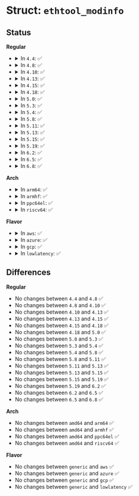 # Struct: <code>ethtool_modinfo</code>

## Status
<b>Regular</b>
<ul>
<li>
<details>
<summary>In <code>4.4</code>: ✅</summary>

```c
struct ethtool_modinfo {
    __u32 cmd;
    __u32 type;
    __u32 eeprom_len;
    __u32 reserved[8];
};
```
</details>
</li>
<li>
<details>
<summary>In <code>4.8</code>: ✅</summary>

```c
struct ethtool_modinfo {
    __u32 cmd;
    __u32 type;
    __u32 eeprom_len;
    __u32 reserved[8];
};
```
</details>
</li>
<li>
<details>
<summary>In <code>4.10</code>: ✅</summary>

```c
struct ethtool_modinfo {
    __u32 cmd;
    __u32 type;
    __u32 eeprom_len;
    __u32 reserved[8];
};
```
</details>
</li>
<li>
<details>
<summary>In <code>4.13</code>: ✅</summary>

```c
struct ethtool_modinfo {
    __u32 cmd;
    __u32 type;
    __u32 eeprom_len;
    __u32 reserved[8];
};
```
</details>
</li>
<li>
<details>
<summary>In <code>4.15</code>: ✅</summary>

```c
struct ethtool_modinfo {
    __u32 cmd;
    __u32 type;
    __u32 eeprom_len;
    __u32 reserved[8];
};
```
</details>
</li>
<li>
<details>
<summary>In <code>4.18</code>: ✅</summary>

```c
struct ethtool_modinfo {
    __u32 cmd;
    __u32 type;
    __u32 eeprom_len;
    __u32 reserved[8];
};
```
</details>
</li>
<li>
<details>
<summary>In <code>5.0</code>: ✅</summary>

```c
struct ethtool_modinfo {
    __u32 cmd;
    __u32 type;
    __u32 eeprom_len;
    __u32 reserved[8];
};
```
</details>
</li>
<li>
<details>
<summary>In <code>5.3</code>: ✅</summary>

```c
struct ethtool_modinfo {
    __u32 cmd;
    __u32 type;
    __u32 eeprom_len;
    __u32 reserved[8];
};
```
</details>
</li>
<li>
<details>
<summary>In <code>5.4</code>: ✅</summary>

```c
struct ethtool_modinfo {
    __u32 cmd;
    __u32 type;
    __u32 eeprom_len;
    __u32 reserved[8];
};
```
</details>
</li>
<li>
<details>
<summary>In <code>5.8</code>: ✅</summary>

```c
struct ethtool_modinfo {
    __u32 cmd;
    __u32 type;
    __u32 eeprom_len;
    __u32 reserved[8];
};
```
</details>
</li>
<li>
<details>
<summary>In <code>5.11</code>: ✅</summary>

```c
struct ethtool_modinfo {
    __u32 cmd;
    __u32 type;
    __u32 eeprom_len;
    __u32 reserved[8];
};
```
</details>
</li>
<li>
<details>
<summary>In <code>5.13</code>: ✅</summary>

```c
struct ethtool_modinfo {
    __u32 cmd;
    __u32 type;
    __u32 eeprom_len;
    __u32 reserved[8];
};
```
</details>
</li>
<li>
<details>
<summary>In <code>5.15</code>: ✅</summary>

```c
struct ethtool_modinfo {
    __u32 cmd;
    __u32 type;
    __u32 eeprom_len;
    __u32 reserved[8];
};
```
</details>
</li>
<li>
<details>
<summary>In <code>5.19</code>: ✅</summary>

```c
struct ethtool_modinfo {
    __u32 cmd;
    __u32 type;
    __u32 eeprom_len;
    __u32 reserved[8];
};
```
</details>
</li>
<li>
<details>
<summary>In <code>6.2</code>: ✅</summary>

```c
struct ethtool_modinfo {
    __u32 cmd;
    __u32 type;
    __u32 eeprom_len;
    __u32 reserved[8];
};
```
</details>
</li>
<li>
<details>
<summary>In <code>6.5</code>: ✅</summary>

```c
struct ethtool_modinfo {
    __u32 cmd;
    __u32 type;
    __u32 eeprom_len;
    __u32 reserved[8];
};
```
</details>
</li>
<li>
<details>
<summary>In <code>6.8</code>: ✅</summary>

```c
struct ethtool_modinfo {
    __u32 cmd;
    __u32 type;
    __u32 eeprom_len;
    __u32 reserved[8];
};
```
</details>
</li>
</ul>
<b>Arch</b>
<ul>
<li>
<details>
<summary>In <code>arm64</code>: ✅</summary>

```c
struct ethtool_modinfo {
    __u32 cmd;
    __u32 type;
    __u32 eeprom_len;
    __u32 reserved[8];
};
```
</details>
</li>
<li>
<details>
<summary>In <code>armhf</code>: ✅</summary>

```c
struct ethtool_modinfo {
    __u32 cmd;
    __u32 type;
    __u32 eeprom_len;
    __u32 reserved[8];
};
```
</details>
</li>
<li>
<details>
<summary>In <code>ppc64el</code>: ✅</summary>

```c
struct ethtool_modinfo {
    __u32 cmd;
    __u32 type;
    __u32 eeprom_len;
    __u32 reserved[8];
};
```
</details>
</li>
<li>
<details>
<summary>In <code>riscv64</code>: ✅</summary>

```c
struct ethtool_modinfo {
    __u32 cmd;
    __u32 type;
    __u32 eeprom_len;
    __u32 reserved[8];
};
```
</details>
</li>
</ul>
<b>Flavor</b>
<ul>
<li>
<details>
<summary>In <code>aws</code>: ✅</summary>

```c
struct ethtool_modinfo {
    __u32 cmd;
    __u32 type;
    __u32 eeprom_len;
    __u32 reserved[8];
};
```
</details>
</li>
<li>
<details>
<summary>In <code>azure</code>: ✅</summary>

```c
struct ethtool_modinfo {
    __u32 cmd;
    __u32 type;
    __u32 eeprom_len;
    __u32 reserved[8];
};
```
</details>
</li>
<li>
<details>
<summary>In <code>gcp</code>: ✅</summary>

```c
struct ethtool_modinfo {
    __u32 cmd;
    __u32 type;
    __u32 eeprom_len;
    __u32 reserved[8];
};
```
</details>
</li>
<li>
<details>
<summary>In <code>lowlatency</code>: ✅</summary>

```c
struct ethtool_modinfo {
    __u32 cmd;
    __u32 type;
    __u32 eeprom_len;
    __u32 reserved[8];
};
```
</details>
</li>
</ul>

## Differences
<b>Regular</b>
<ul>
<li>
No changes between <code>4.4</code> and <code>4.8</code> ✅
</li>
<li>
No changes between <code>4.8</code> and <code>4.10</code> ✅
</li>
<li>
No changes between <code>4.10</code> and <code>4.13</code> ✅
</li>
<li>
No changes between <code>4.13</code> and <code>4.15</code> ✅
</li>
<li>
No changes between <code>4.15</code> and <code>4.18</code> ✅
</li>
<li>
No changes between <code>4.18</code> and <code>5.0</code> ✅
</li>
<li>
No changes between <code>5.0</code> and <code>5.3</code> ✅
</li>
<li>
No changes between <code>5.3</code> and <code>5.4</code> ✅
</li>
<li>
No changes between <code>5.4</code> and <code>5.8</code> ✅
</li>
<li>
No changes between <code>5.8</code> and <code>5.11</code> ✅
</li>
<li>
No changes between <code>5.11</code> and <code>5.13</code> ✅
</li>
<li>
No changes between <code>5.13</code> and <code>5.15</code> ✅
</li>
<li>
No changes between <code>5.15</code> and <code>5.19</code> ✅
</li>
<li>
No changes between <code>5.19</code> and <code>6.2</code> ✅
</li>
<li>
No changes between <code>6.2</code> and <code>6.5</code> ✅
</li>
<li>
No changes between <code>6.5</code> and <code>6.8</code> ✅
</li>
</ul>
<b>Arch</b>
<ul>
<li>
No changes between <code>amd64</code> and <code>arm64</code> ✅
</li>
<li>
No changes between <code>amd64</code> and <code>armhf</code> ✅
</li>
<li>
No changes between <code>amd64</code> and <code>ppc64el</code> ✅
</li>
<li>
No changes between <code>amd64</code> and <code>riscv64</code> ✅
</li>
</ul>
<b>Flavor</b>
<ul>
<li>
No changes between <code>generic</code> and <code>aws</code> ✅
</li>
<li>
No changes between <code>generic</code> and <code>azure</code> ✅
</li>
<li>
No changes between <code>generic</code> and <code>gcp</code> ✅
</li>
<li>
No changes between <code>generic</code> and <code>lowlatency</code> ✅
</li>
</ul>
